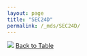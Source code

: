 ```yaml
---
layout: page
title: "SEC24D"
permalink: /_mds/SEC24D/
---
```


![](../../alns_9.28.22/aln_5HSAA095814_0.981.png?raw=true
)
[Back to Table](../../display)
